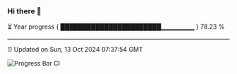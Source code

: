 ### Hi there 👋

⏳ Year progress { ███████████████████████▁▁▁▁▁▁▁ } 78.23 %

---

⏰ Updated on Sun, 13 Oct 2024 07:37:54 GMT

![Progress Bar CI](https://github.com/IshwaranRudhara/GIT-ACTION/workflows/Progress%20Bar%20CI/badge.svg)

